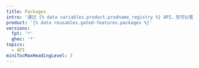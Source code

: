 ```yaml
---
title: Packages
intro: '通过 {% data variables.product.prodname_registry %} API，您可以管理 {% data variables.product.prodname_dotcom %} 仓库和组织的软件包。'
product: '{% data reusables.gated-features.packages %}'
versions:
  fpt: '*'
  ghec: '*'
topics:
  - API
miniTocMaxHeadingLevel: 3
---
```


<!--
  Operations are automatically generated. Markdown for this page is located in data/reusables/rest-reference/packages
-->

